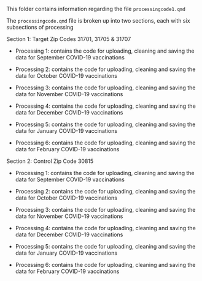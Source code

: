 This folder contains information regarding the file `processingcode1.qmd`

The `processingcode.qmd` file is broken up into two sections, each with six subsections of processing 

Section 1: Target Zip Codes 31701, 31705 & 31707

- Processing 1: contains the code for uploading, cleaning and saving the data for September COVID-19 vaccinations 


- Processing 2: contains the code for uploading, cleaning and saving the data for October COVID-19 vaccinations 


- Processing 3: contains the code for uploading, cleaning and saving the data for November COVID-19 vaccinations 


- Processing 4: contains the code for uploading, cleaning and saving the data for December COVID-19 vaccinations 


- Processing 5: contains the code for uploading, cleaning and saving the data for January COVID-19 vaccinations 


- Processing 6: contains the code for uploading, cleaning and saving the data for February COVID-19 vaccinations 

Section 2: Control Zip Code 30815
- Processing 1: contains the code for uploading, cleaning and saving the data for September COVID-19 vaccinations 


- Processing 2: contains the code for uploading, cleaning and saving the data for October COVID-19 vaccinations 


- Processing 3: contains the code for uploading, cleaning and saving the data for November COVID-19 vaccinations 


- Processing 4: contains the code for uploading, cleaning and saving the data for December COVID-19 vaccinations 


- Processing 5: contains the code for uploading, cleaning and saving the data for January COVID-19 vaccinations 


- Processing 6: contains the code for uploading, cleaning and saving the data for February COVID-19 vaccinations 
